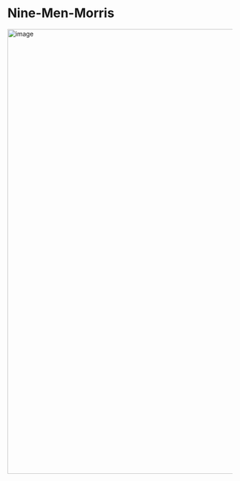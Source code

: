 # Nine-Men-Morris

<img width="997" alt="image" src="https://github.com/user-attachments/assets/089ed2b8-c31d-4b10-8a53-5085a3747e9d">
